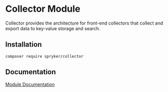 # Collector Module

Collector provides the architecture for front-end collectors that collect and export data to key-value storage and search.

## Installation

```
composer require spryker/collector
```

## Documentation

[Module Documentation](https://academy.spryker.com/developing_with_spryker/module_guide/infrastructure/collector/collector.html)
